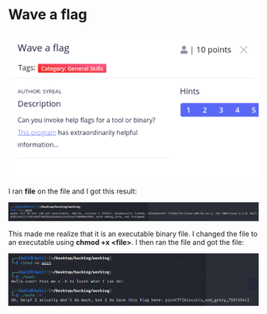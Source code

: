 # Wave a flag

![](../../.gitbook/assets/image%20%2866%29.png)

I ran **file** on the file and I got this result:

![](../../.gitbook/assets/image%20%2876%29.png)

This made me realize that it is an executable binary file. I changed the file to an executable using **chmod +x &lt;file&gt;**. I then ran the file and got the file:

![](../../.gitbook/assets/image%20%2863%29.png)



